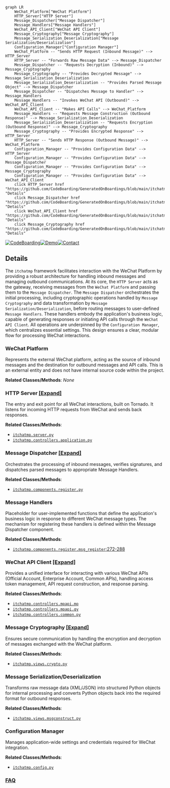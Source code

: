 ```mermaid
graph LR
    WeChat_Platform["WeChat Platform"]
    HTTP_Server["HTTP Server"]
    Message_Dispatcher["Message Dispatcher"]
    Message_Handlers["Message Handlers"]
    WeChat_API_Client["WeChat API Client"]
    Message_Cryptography["Message Cryptography"]
    Message_Serialization_Deserialization["Message Serialization/Deserialization"]
    Configuration_Manager["Configuration Manager"]
    WeChat_Platform -- "Sends HTTP Request (Inbound Message)" --> HTTP_Server
    HTTP_Server -- "Forwards Raw Message Data" --> Message_Dispatcher
    Message_Dispatcher -- "Requests Decryption (Inbound)" --> Message_Cryptography
    Message_Cryptography -- "Provides Decrypted Message" --> Message_Serialization_Deserialization
    Message_Serialization_Deserialization -- "Provides Parsed Message Object" --> Message_Dispatcher
    Message_Dispatcher -- "Dispatches Message to Handler" --> Message_Handlers
    Message_Handlers -- "Invokes WeChat API (Outbound)" --> WeChat_API_Client
    WeChat_API_Client -- "Makes API Calls" --> WeChat_Platform
    Message_Handlers -- "Requests Message Construction (Outbound Response)" --> Message_Serialization_Deserialization
    Message_Serialization_Deserialization -- "Requests Encryption (Outbound Response)" --> Message_Cryptography
    Message_Cryptography -- "Provides Encrypted Response" --> HTTP_Server
    HTTP_Server -- "Sends HTTP Response (Outbound Message)" --> WeChat_Platform
    Configuration_Manager -- "Provides Configuration Data" --> HTTP_Server
    Configuration_Manager -- "Provides Configuration Data" --> Message_Dispatcher
    Configuration_Manager -- "Provides Configuration Data" --> Message_Cryptography
    Configuration_Manager -- "Provides Configuration Data" --> WeChat_API_Client
    click HTTP_Server href "https://github.com/CodeBoarding/GeneratedOnBoardings/blob/main/itchatmp/HTTP_Server.md" "Details"
    click Message_Dispatcher href "https://github.com/CodeBoarding/GeneratedOnBoardings/blob/main/itchatmp/Message_Dispatcher.md" "Details"
    click WeChat_API_Client href "https://github.com/CodeBoarding/GeneratedOnBoardings/blob/main/itchatmp/WeChat_API_Client.md" "Details"
    click Message_Cryptography href "https://github.com/CodeBoarding/GeneratedOnBoardings/blob/main/itchatmp/Message_Cryptography.md" "Details"
```

[![CodeBoarding](https://img.shields.io/badge/Generated%20by-CodeBoarding-9cf?style=flat-square)](https://github.com/CodeBoarding/GeneratedOnBoardings)[![Demo](https://img.shields.io/badge/Try%20our-Demo-blue?style=flat-square)](https://www.codeboarding.org/demo)[![Contact](https://img.shields.io/badge/Contact%20us%20-%20contact@codeboarding.org-lightgrey?style=flat-square)](mailto:contact@codeboarding.org)

## Details

The `itchatmp` framework facilitates interaction with the WeChat Platform by providing a robust architecture for handling inbound messages and managing outbound communications. At its core, the `HTTP Server` acts as the gateway, receiving messages from the `WeChat Platform` and passing them to the `Message Dispatcher`. The `Message Dispatcher` orchestrates the initial processing, including cryptographic operations handled by `Message Cryptography` and data transformation by `Message Serialization/Deserialization`, before routing messages to user-defined `Message Handlers`. These handlers embody the application's business logic, capable of generating responses or initiating API calls through the `WeChat API Client`. All operations are underpinned by the `Configuration Manager`, which centralizes essential settings. This design ensures a clear, modular flow for processing WeChat interactions.

### WeChat Platform
Represents the external WeChat platform, acting as the source of inbound messages and the destination for outbound messages and API calls. This is an external entity and does not have internal source code within the project.


**Related Classes/Methods**: _None_

### HTTP Server [[Expand]](./HTTP_Server.md)
The entry and exit point for all WeChat interactions, built on Tornado. It listens for incoming HTTP requests from WeChat and sends back responses.


**Related Classes/Methods**:

- <a href="https://github.com/littlecodersh/itchatmp/blob/master/itchatmp/server.py" target="_blank" rel="noopener noreferrer">`itchatmp.server.py`</a>
- <a href="https://github.com/littlecodersh/itchatmp/blob/master/itchatmp/controllers/application.py" target="_blank" rel="noopener noreferrer">`itchatmp.controllers.application.py`</a>


### Message Dispatcher [[Expand]](./Message_Dispatcher.md)
Orchestrates the processing of inbound messages, verifies signatures, and dispatches parsed messages to appropriate Message Handlers.


**Related Classes/Methods**:

- <a href="https://github.com/littlecodersh/itchatmp/blob/master/itchatmp/components/register.py" target="_blank" rel="noopener noreferrer">`itchatmp.components.register.py`</a>


### Message Handlers
Placeholder for user-implemented functions that define the application's business logic in response to different WeChat message types. The mechanism for registering these handlers is defined within the Message Dispatcher component.


**Related Classes/Methods**:

- <a href="https://github.com/littlecodersh/itchatmp/blob/master/itchatmp/components/register.py#L272-L288" target="_blank" rel="noopener noreferrer">`itchatmp.components.register.msg_register`:272-288</a>


### WeChat API Client [[Expand]](./WeChat_API_Client.md)
Provides a unified interface for interacting with various WeChat APIs (Official Account, Enterprise Account, Common APIs), handling access token management, API request construction, and response parsing.


**Related Classes/Methods**:

- <a href="https://github.com/littlecodersh/itchatmp/blob/master/itchatmp/controllers/mpapi/mp" target="_blank" rel="noopener noreferrer">`itchatmp.controllers.mpapi.mp`</a>
- <a href="https://github.com/littlecodersh/itchatmp/blob/master/itchatmp/controllers/mpapi/qy" target="_blank" rel="noopener noreferrer">`itchatmp.controllers.mpapi.qy`</a>
- <a href="https://github.com/littlecodersh/itchatmp/blob/master/itchatmp/controllers/common.py" target="_blank" rel="noopener noreferrer">`itchatmp.controllers.common.py`</a>


### Message Cryptography [[Expand]](./Message_Cryptography.md)
Ensures secure communication by handling the encryption and decryption of messages exchanged with the WeChat platform.


**Related Classes/Methods**:

- <a href="https://github.com/littlecodersh/itchatmp/blob/master/itchatmp/views/crypto.py" target="_blank" rel="noopener noreferrer">`itchatmp.views.crypto.py`</a>


### Message Serialization/Deserialization
Transforms raw message data (XML/JSON) into structured Python objects for internal processing and converts Python objects back into the required format for outbound responses.


**Related Classes/Methods**:

- <a href="https://github.com/littlecodersh/itchatmp/blob/master/itchatmp/views/msgconstruct.py" target="_blank" rel="noopener noreferrer">`itchatmp.views.msgconstruct.py`</a>


### Configuration Manager
Manages application-wide settings and credentials required for WeChat integration.


**Related Classes/Methods**:

- <a href="https://github.com/littlecodersh/itchatmp/blob/master/itchatmp/config.py" target="_blank" rel="noopener noreferrer">`itchatmp.config.py`</a>




### [FAQ](https://github.com/CodeBoarding/GeneratedOnBoardings/tree/main?tab=readme-ov-file#faq)